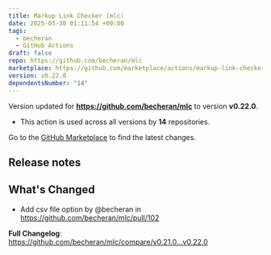 ```yaml
---
title: Markup Link Checker (mlc)
date: 2025-05-30 01:11:54 +00:00
tags:
  - becheran
  - GitHub Actions
draft: false
repo: https://github.com/becheran/mlc
marketplace: https://github.com/marketplace/actions/markup-link-checker-mlc
version: v0.22.0
dependentsNumber: "14"
---
```



Version updated for **https://github.com/becheran/mlc** to version **v0.22.0**.
- This action is used across all versions by **14** repositories.

Go to the [GitHub Marketplace](https://github.com/marketplace/actions/markup-link-checker-mlc) to find the latest changes.

## Release notes

## What's Changed
* Add csv file option by @becheran in https://github.com/becheran/mlc/pull/102


**Full Changelog**: https://github.com/becheran/mlc/compare/v0.21.0...v0.22.0
